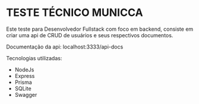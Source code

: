 # TESTE TÉCNICO MUNICCA

Este teste para Desenvolvedor Fullstack com foco em backend, consiste em criar uma api de CRUD de usuários e seus respectivos documentos.

Documentação da api: localhost:3333/api-docs

Tecnologias utilizadas:
- NodeJs
- Express
- Prisma
- SQLite
- Swagger
